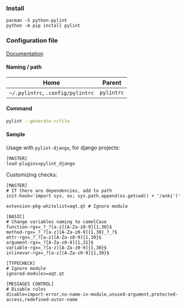 ---
---

### Install

```shell
pacman -S python-pylint
python -m pip install pylint
```

### Configuration file

[Documentation](https://docs.pylint.org/en/1.6.0/run.html)

#### Naming / path

| Home | Parent |
| ---- | ------ |
| `~/.pylintrc`, `.config/pylintrc` | `pylintrc` |

#### Command

```bash
pylint --generate-rcfile
```

#### Sample

Usage with `pylint-django`, for django projects:

```
[MASTER]
load-plugins=pylint_django
```

Customizing checks:

```
[MASTER]
# If there are dependencies, add to path
init-hook='import sys, os; sys.path.append(os.getcwd() + '/anki')'

extension-pkg-whitelist=aqt.qt # Ignore module

[BASIC]
# Change variables naming to camelCase
function-rgx=_?_?[a-z][A-Za-z0-9]{1,30}$
method-rgx=_?_?[a-z][A-Za-z0-9]{1,30}_?_?$
attr-rgx=_?_?[a-z][A-Za-z0-9]{1,30}$
argument-rgx=_?[A-Za-z0-9]{1,31}$
variable-rgx=_?[a-z][A-Za-z0-9]{1,30}$
inlinevar-rgx=_?[a-z][A-Za-z0-9]{1,30}$

[TYPECHECK]
# Ignore module
ignored-modules=aqt.qt

[MESSAGES CONTROL]
# Disable rules
disable=import-error,no-name-in-module,unused-argument,protected-access,redefined-outer-name
```
